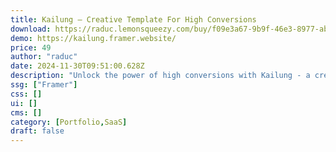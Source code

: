 ```yaml
---
title: Kailung — Creative Template For High Conversions
download: https://raduc.lemonsqueezy.com/buy/f09e3a67-9b9f-46e3-8977-abbca667d3e9
demo: https://kailung.framer.website/
price: 49
author: "raduc"
date: 2024-11-30T09:51:00.628Z
description: "Unlock the power of high conversions with Kailung - a creative template designed to captivate visitors and turn them into loyal clients. Elevate your online presence today!"
ssg: ["Framer"]
css: []
ui: []
cms: []
category: [Portfolio,SaaS]
draft: false
---
```

